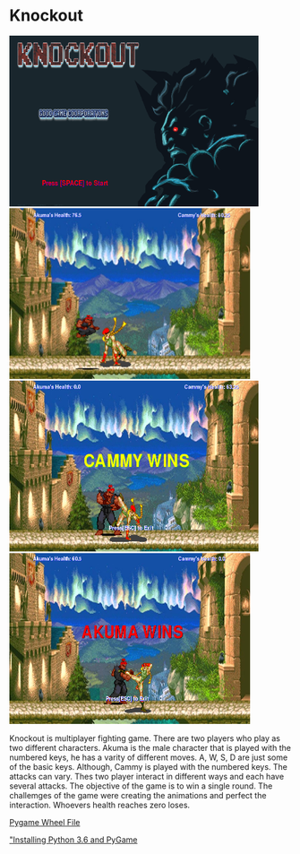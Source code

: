 # Knockout
<img src = "https://github.com/jaran6383/Knockout/blob/master/objectives/start%20screen.PNG" width = "445" height = "305">     <img src = "https://github.com/jaran6383/Knockout/blob/master/objectives/fight%20screen%203.PNG" width = "430" height = "305">
<img src = "https://github.com/jaran6383/Knockout/blob/master/objectives/cammy%20wins%20screen.PNG" width = "445" height = "305">        <img src = "https://github.com/jaran6383/Knockout/blob/master/objectives/akuma%20wins%20screen.PNG" width = "430" height = "305">

<p> Knockout is multiplayer fighting game. There are two players who play as two different characters. Akuma is the male character that is played with the numbered keys, he has a varity of different moves. A, W, S, D are just some of the basic keys. Although, Cammy is played with the numbered keys. The attacks can vary. Thes two player interact in different ways and each have several attacks. The objective of the game is to win a single round. The challemges of the game were creating the animations and perfect the interaction. Whoevers health reaches zero loses.  <p>

<a href = "http://www.lfd.uci.edu/~gohlke/pythonlibs/#pygame">Pygame Wheel File</a>

<a href = "https://youtu.be/_GikMdhAhv0">"Installing Python 3.6 and PyGame </a>
